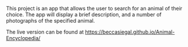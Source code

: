 This project is an app that allows the user to search for an animal of their choice.
The app will display a brief description, and a number of photographs of the specified animal.

The live version can be found at https://beccasiegal.github.io/Animal-Encyclopedia/

